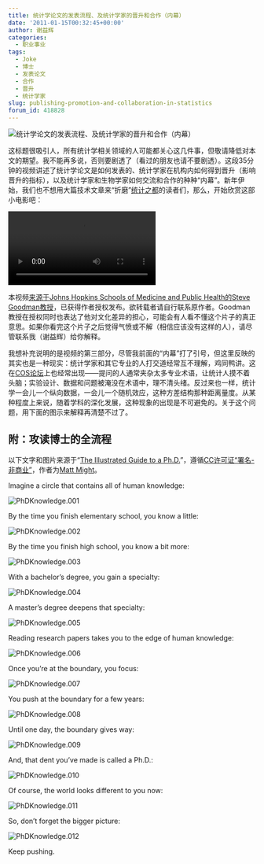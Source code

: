 ```yaml
---
title: 统计学论文的发表流程、及统计学家的晋升和合作（内幕）
date: '2011-01-15T00:32:45+00:00'
author: 谢益辉
categories:
  - 职业事业
tags:
  - Joke
  - 博士
  - 发表论文
  - 合作
  - 晋升
  - 统计学家
slug: publishing-promotion-and-collaboration-in-statistics
forum_id: 418828
---
```


![统计学论文的发表流程、及统计学家的晋升和合作（内幕）](https://uploads.cosx.org/2011/01/shapeimage_3.png)

这标题很吸引人，所有统计学相关领域的人可能都关心这几件事，但敬请降低对本文的期望。我不能再多说，否则要剧透了（看过的朋友也请不要剧透）。这段35分钟的视频讲述了统计学论文是如何发表的、统计学家在机构内如何得到晋升（影响晋升的指标），以及统计学家和生物学家如何交流和合作的种种“内幕”。新年伊始，我们也不想用大篇技术文章来“折磨”[统计之都](https://cos.name)的读者们，那么，开始欣赏这部小电影吧：

<!--more-->

<video controls="" name="media"><source src="http://animation.r-forge.r-project.org/video/Getting-Ahead-in-Academia.mp4" type="video/mp4"></video>

本视频[来源于Johns Hopkins Schools of Medicine and Public Health的Steve Goodman教授](http://web.me.com/goodmanfamily1/Behind_the_tan_door/index.html)，已获得作者授权发布。欲转载者请自行联系原作者。Goodman教授在授权同时也表达了他对文化差异的担心，可能会有人看不懂这个片子的真正意思。如果你看完这个片子之后觉得气愤或不解（相信应该没有这样的人），请尽管联系我（谢益辉）给你解释。

我想补充说明的是视频的第三部分，尽管我前面的“内幕”打了引号，但这里反映的其实也是一种现实：统计学家和其它专业的人打交道经常互不理解，鸡同鸭讲。这在[COS论坛](https://cos.name/cn/)上也经常出现——提问的人通常夹杂太多专业术语，让统计人摸不着头脑；实验设计、数据和问题被淹没在术语中，理不清头绪。反过来也一样，统计学一会儿一个纵向数据，一会儿一个随机效应，这种方差结构那种距离量度。从某种程度上来说，随着学科的深化发展，这种现象的出现是不可避免的。关于这个问题，用下面的图示来解释再清楚不过了。

## 附：攻读博士的全流程

以下文字和图片来源于“[The Illustrated Guide to a Ph.D.](http://matt.might.net/articles/phd-school-in-pictures/)”，遵循[CC许可证“署名-非商业”](http://creativecommons.org/licenses/by-nc/2.5/)，作者为[Matt Might](http://matt.might.net/)。

Imagine a circle that contains all of human knowledge:

![PhDKnowledge.001](https://uploads.cosx.org/2011/01/PhDKnowledge.001.jpg)

By the time you finish elementary school, you know a little:

![PhDKnowledge.002](https://uploads.cosx.org/2011/01/PhDKnowledge.002.jpg)

By the time you finish high school, you know a bit more:

![PhDKnowledge.003](https://uploads.cosx.org/2011/01/PhDKnowledge.003.jpg)

With a bachelor’s degree, you gain a specialty:

![PhDKnowledge.004](https://uploads.cosx.org/2011/01/PhDKnowledge.004.jpg)

A master’s degree deepens that specialty:

![PhDKnowledge.005](https://uploads.cosx.org/2011/01/PhDKnowledge.005.jpg)

Reading research papers takes you to the edge of human knowledge:

![PhDKnowledge.006](https://uploads.cosx.org/2011/01/PhDKnowledge.006.jpg)

Once you’re at the boundary, you focus:

![PhDKnowledge.007](https://uploads.cosx.org/2011/01/PhDKnowledge.007.jpg)

You push at the boundary for a few years:

![PhDKnowledge.008](https://uploads.cosx.org/2011/01/PhDKnowledge.008.jpg)

Until one day, the boundary gives way:

![PhDKnowledge.009](https://uploads.cosx.org/2011/01/PhDKnowledge.009.jpg)

And, that dent you’ve made is called a Ph.D.:

![PhDKnowledge.010](https://uploads.cosx.org/2011/01/PhDKnowledge.010.jpg)

Of course, the world looks different to you now:

![PhDKnowledge.011](https://uploads.cosx.org/2011/01/PhDKnowledge.011.jpg)

So, don’t forget the bigger picture:

![PhDKnowledge.012](https://uploads.cosx.org/2011/01/PhDKnowledge.012.jpg)

Keep pushing.
